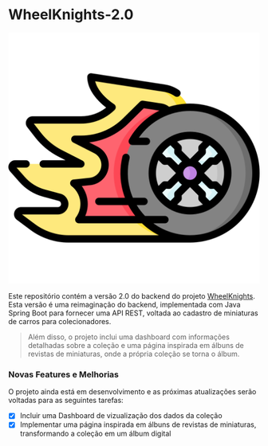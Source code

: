 # WheelKnights-2.0

<img src="frontend/public/assets/img/wheelknightslogo.png" alt="Logo WheelKnights">

Este repositório contém a versão 2.0 do backend do projeto [WheelKnights](https://github.com/KauanLuc/WheelKnights). Esta versão é uma reimaginação do backend, implementada com Java Spring Boot para fornecer uma API REST, voltada ao cadastro de miniaturas de carros para colecionadores. 

> Além disso, o projeto inclui uma dashboard com informações detalhadas sobre a coleção e uma página inspirada em álbuns de revistas de miniaturas, onde a própria coleção se torna o álbum.

### Novas Features e Melhorias

O projeto ainda está em desenvolvimento e as próximas atualizações serão voltadas para as seguintes tarefas:

- [x] Incluir uma Dashboard de vizualização dos dados da coleção
- [x] Implementar uma página inspirada em álbuns de revistas de miniaturas, transformando a coleção em um álbum digital
